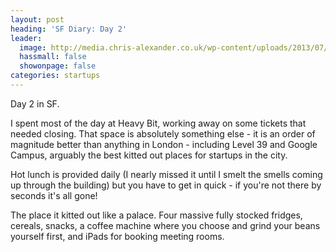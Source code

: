 ```yaml
---
layout: post
heading: 'SF Diary: Day 2'
leader:
  image: http://media.chris-alexander.co.uk/wp-content/uploads/2013/07/IMG_20130722_185125.jpg
  hassmall: false
  showonpage: false
categories: startups
---
```


Day 2 in SF.

I spent most of the day at Heavy Bit, working away on some tickets that needed closing. That space is absolutely something else - it is an order of magnitude better than anything in London - including Level 39 and Google Campus, arguably the best kitted out places for startups in the city.

Hot lunch is provided daily (I nearly missed it until I smelt the smells coming up through the building) but you have to get in quick - if you're not there by seconds it's all gone!

The place it kitted out like a palace. Four massive fully stocked fridges, cereals, snacks, a coffee machine where you choose and grind your beans yourself first, and iPads for booking meeting rooms.

<!-- Replace missing image from http://media.chris-alexander.co.uk/wp-content/uploads/2013/07/IMG_20130722_185125.jpg -->
